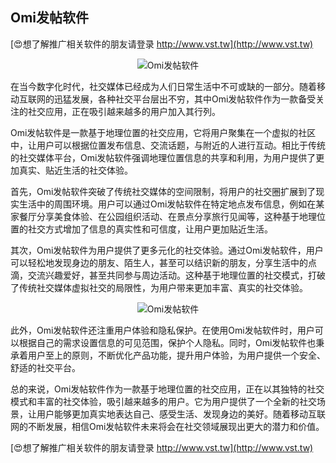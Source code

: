 ## **Omi发帖软件**

[😍想了解推广相关软件的朋友请登录 http://www.vst.tw](http://www.vst.tw)

 <center><img src="https://vst.tw/MP4/tuiguang/png/3.png" alt="Omi发帖软件"></center>

在当今数字化时代，社交媒体已经成为人们日常生活中不可或缺的一部分。随着移动互联网的迅猛发展，各种社交平台层出不穷，其中Omi发帖软件作为一款备受关注的社交应用，正在吸引越来越多的用户加入其行列。

Omi发帖软件是一款基于地理位置的社交应用，它将用户聚集在一个虚拟的社区中，让用户可以根据位置发布信息、交流话题，与附近的人进行互动。相比于传统的社交媒体平台，Omi发帖软件强调地理位置信息的共享和利用，为用户提供了更加真实、贴近生活的社交体验。

首先，Omi发帖软件突破了传统社交媒体的空间限制，将用户的社交圈扩展到了现实生活中的周围环境。用户可以通过Omi发帖软件在特定地点发布信息，例如在某家餐厅分享美食体验、在公园组织活动、在景点分享旅行见闻等，这种基于地理位置的社交方式增加了信息的真实性和可信度，让用户更加贴近生活。

其次，Omi发帖软件为用户提供了更多元化的社交体验。通过Omi发帖软件，用户可以轻松地发现身边的朋友、陌生人，甚至可以结识新的朋友，分享生活中的点滴，交流兴趣爱好，甚至共同参与周边活动。这种基于地理位置的社交模式，打破了传统社交媒体虚拟社交的局限性，为用户带来更加丰富、真实的社交体验。

 <center><img src="https://vst.tw/MP4/tuiguang/png/0.png" alt="Omi发帖软件"></center>

此外，Omi发帖软件还注重用户体验和隐私保护。在使用Omi发帖软件时，用户可以根据自己的需求设置信息的可见范围，保护个人隐私。同时，Omi发帖软件也秉承着用户至上的原则，不断优化产品功能，提升用户体验，为用户提供一个安全、舒适的社交平台。

总的来说，Omi发帖软件作为一款基于地理位置的社交应用，正在以其独特的社交模式和丰富的社交体验，吸引越来越多的用户。它为用户提供了一个全新的社交场景，让用户能够更加真实地表达自己、感受生活、发现身边的美好。随着移动互联网的不断发展，相信Omi发帖软件未来将会在社交领域展现出更大的潜力和价值。

[😍想了解推广相关软件的朋友请登录 http://www.vst.tw](http://www.vst.tw)



